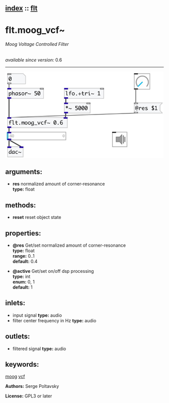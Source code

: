[index](index.html) :: [flt](category_flt.html)
---

# flt.moog_vcf~

###### Moog Voltage Controlled Filter

*available since version:* 0.6

---




[![example](../examples/img/flt.moog_vcf~.jpg)](../examples/pd/flt.moog_vcf~.pd)



## arguments:

* **res**
normalized amount of corner-resonance<br>
__type:__ float<br>



## methods:

* **reset**
reset object state<br>




## properties:

* **@res** 
Get/set normalized amount of corner-resonance<br>
__type:__ float<br>
__range:__ 0..1<br>
__default:__ 0.4<br>

* **@active** 
Get/set on/off dsp processing<br>
__type:__ int<br>
__enum:__ 0, 1<br>
__default:__ 1<br>



## inlets:

* input signal 
__type:__ audio<br>
* filter center frequency in Hz 
__type:__ audio<br>



## outlets:

* filtered signal
__type:__ audio<br>



## keywords:

[moog](keywords/moog.html)
[vcf](keywords/vcf.html)






**Authors:** Serge Poltavsky




**License:** GPL3 or later





